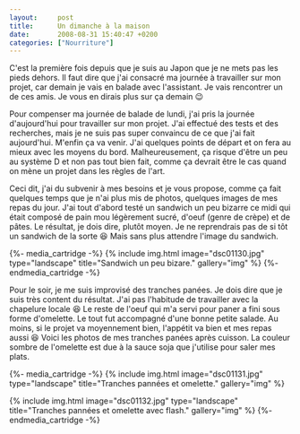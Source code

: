 ```yaml
---
layout:     post
title:      Un dimanche à la maison
date:       2008-08-31 15:40:47 +0200
categories: ["Nourriture"]
---
```


C'est la première fois depuis que je suis au Japon que je ne mets pas les pieds dehors. Il faut dire que j'ai
consacré ma journée à travailler sur mon projet, car demain je vais en balade avec l'assistant. Je vais rencontrer
un de ces amis. Je vous en dirais plus sur ça demain :wink:

<!--more-->

Pour compenser ma journée de balade de lundi, j'ai pris la journée d'aujourd'hui pour travailler sur mon projet.
J'ai effectué des tests et des recherches, mais je ne suis pas super convaincu de ce que j'ai fait aujourd'hui.
M'enfin ça va venir. J'ai quelques points de départ et on fera au mieux avec les moyens du bord. Malheureusement,
ça risque d'être un peu au système D et non pas tout bien fait, comme ça devrait être le cas quand on mène un
projet dans les règles de l'art.

Ceci dit, j'ai du subvenir à mes besoins et je vous propose, comme ça fait quelques temps que je n'ai plus mis de
photos, quelques images de mes repas du jour. J'ai tout d'abord testé un sandwich un peu bizarre ce midi qui était
composé de pain mou légèrement sucré, d'oeuf (genre de crèpe) et de pâtes. Le résultat, je dois dire, plutôt moyen.
Je ne reprendrais pas de si tôt un sandwich de la sorte :laughing: Mais sans plus attendre l'image du sandwich.

{%- media_cartridge -%}
{% include img.html
    image="dsc01130.jpg"
    type="landscape"
    title="Sandwich un peu bizare."
    gallery="img"
%}
{%- endmedia_cartridge -%}

Pour le soir, je me suis improvisé des tranches panées. Je dois dire que je suis très content du résultat. J'ai pas
l'habitude de travailler avec la chapelure locale :laughing: Le reste de l'oeuf qui m'a servi pour paner a fini sous forme
d'omelette. Le tout fut accompagné d'une bonne petite salade. Au moins, si le projet va moyennement bien, l'appétit
va bien et mes repas aussi :laughing: Voici les photos de mes tranches panées après cuisson. La couleur sombre de
l'omelette est due à la sauce soja que j'utilise pour saler mes plats.

{%- media_cartridge -%}
{% include img.html
    image="dsc01131.jpg"
    type="landscape"
    title="Tranches pannées et omelette."
    gallery="img"
%}

{% include img.html
    image="dsc01132.jpg"
    type="landscape"
    title="Tranches pannées et omelette avec flash."
    gallery="img"
%}
{%- endmedia_cartridge -%}
